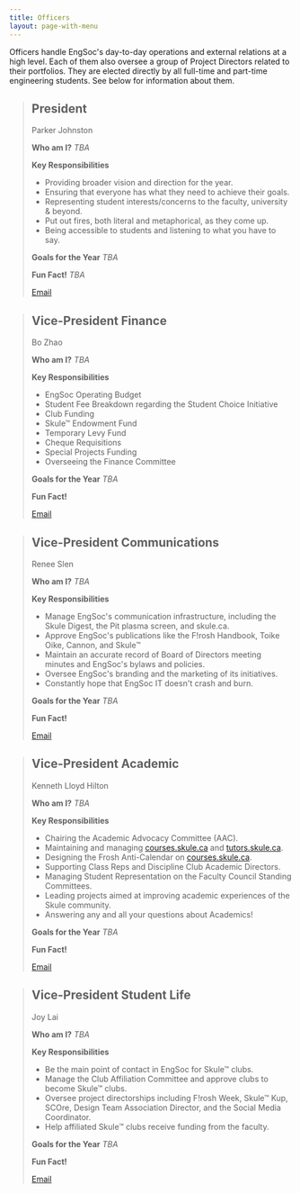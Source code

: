 ```yaml
---
title: Officers
layout: page-with-menu
---
```


Officers handle EngSoc's day-to-day operations and external relations at a high level. Each of them also oversee a group of Project Directors related to their portfolios. They are elected directly by all full-time and part-time engineering students. See below for information about them.

> ## President 
> Parker Johnston
> 
>**Who am I?** *TBA*
> 
>**Key Responsibilities**
> - Providing broader vision and direction for the year.
> - Ensuring that everyone has what they need to achieve their goals.
> - Representing student interests/concerns to the faculty, university & beyond.
> - Put out fires, both literal and metaphorical, as they come up.
> - Being accessible to students and listening to what you have to say. 
> 
>**Goals for the Year** *TBA*
> 
>**Fun Fact!** *TBA* 
> 
> <a class="button is-small president" href="mailto:president@skule.ca">Email</a> 

> ## Vice-President Finance
> 
> Bo Zhao
> 
> **Who am I?** *TBA* 
> 
> **Key Responsibilities**
> - EngSoc Operating Budget
> - Student Fee Breakdown regarding the Student Choice Initiative
> - Club Funding
> - Skule™ Endowment Fund
> - Temporary Levy Fund
> - Cheque Requisitions
> - Special Projects Funding
> - Overseeing the Finance Committee
> 
> **Goals for the Year** *TBA*
> 
> **Fun Fact!** 
> 
> <a class="button is-small vp-finance" href="mailto:vpfinance@skule.ca">Email</a>

> ## Vice-President Communications
> 
> Renee Slen
> 
> **Who am I?** *TBA* 
> 
> **Key Responsibilities**
> 
> - Manage EngSoc's communication infrastructure, including the Skule Digest, the Pit plasma screen, and skule.ca.
> - Approve EngSoc's publications like the F!rosh Handbook, Toike Oike, Cannon, and Skule™
> - Maintain an accurate record of Board of Directors meeting minutes and EngSoc's bylaws and policies.
> - Oversee EngSoc's branding and the marketing of its initiatives.
> - Constantly hope that EngSoc IT doesn't crash and burn.
> 
> **Goals for the Year** *TBA*
> 
> **Fun Fact!** 
> 
> <a class="button is-small vp-comms" href="mailto:vpcomm@skule.ca">Email</a>

> ## Vice-President Academic
> 
> Kenneth Lloyd Hilton
> 
> **Who am I?** *TBA* 
> 
> **Key Responsibilities**
> 
> - Chairing the Academic Advocacy Committee (AAC).
> - Maintaining and managing [courses.skule.ca](http://courses.skule.ca) and [tutors.skule.ca](http://tutors.skule.ca).
> - Designing the Frosh Anti-Calendar on [courses.skule.ca](http://courses.skule.ca).
> - Supporting Class Reps and Discipline Club Academic Directors.
> - Managing Student Representation on the Faculty Council Standing Committees.
> - Leading projects aimed at improving academic experiences of the Skule community.
> - Answering any and all your questions about Academics!
> 
> **Goals for the Year** *TBA*
> 
> **Fun Fact!**
> 
> <a class="button is-small vp-academic" href="mailto:vpacademic@skule.ca">Email</a>

> ## Vice-President Student Life
> 
> Joy Lai
> 
> **Who am I?** *TBA* 
> 
> **Key Responsibilities**
> 
> - Be the main point of contact in EngSoc for Skule™ clubs. 
> - Manage the Club Affiliation Committee and approve clubs to become Skule™ clubs.
> - Oversee project directorships including F!rosh Week, Skule™ Kup, SCOre, Design Team Association Director, and the Social Media Coordinator. 
> - Help affiliated Skule™ clubs receive funding from the faculty.
> 
> **Goals for the Year** *TBA*
> 
> **Fun Fact!** 
> 
> <a class="button is-small vp-student-life" href="mailto:vpstudentlife@skule.ca">Email</a>
